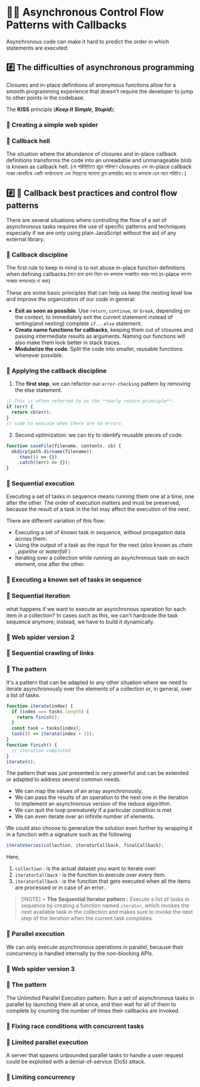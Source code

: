 # 💁‍♂️ Asynchronous Control Flow Patterns with Callbacks

Asynchronous code can make it hard to predict the order in which statements are executed.

## #️⃣ The difficulties of asynchronous programming

Closures and in-place definitions of anonymous functions allow for a smooth programming experience that doesn't require the developer to jump to other points in the codebase.

The **KISS** principle (**_Keep It Simple, Stupid_**);

### 📝 Creating a simple web spider

### 📝 Callback hell

The situation where the abundance of closures and in-place callback definitions transforms the code into an unreadable and unmanageable blob is known as callback hell. (যে পরিস্থিতিতে প্রচুর পরিমাণে closures এবং in-place callback সংজ্ঞা কোডটিকে একটি অপঠনযোগ্য এবং নিয়ন্ত্রণের অযোগ্য ব্লবে রূপান্তরিত করে তা কলব্যাক হেল নামে পরিচিত।)

## #️⃣ 📝 Callback best practices and control flow patterns

There are several situations where controlling the flow of a set of asynchronous tasks requires the use of specific patterns and techniques especially if we are only using plain JavaScript without the aid of any external library.

### 📝 Callback discipline

The first rule to keep in mind is to not abuse in-place function definitions when defining callbacks.(মনে রাখা প্রথম নিয়ম হল কলব্যাক সংজ্ঞায়িত করার সময় in-place ফাংশন সংজ্ঞার অপব্যবহার না করা৷)

These are some basic principles that can help us keep the nesting level low and improve the organization of our code in general:

- **Exit as soon as possible**. Use `return`, `continue`, or `break`, depending on the context, to immediately exit the current statement instead of writing(and nesting) complete `if...else` statement.
- **Create name functions for callbacks**, keeping them out of closures and passing intermediate results as arguments. Naming our functions will also make them look better in stack traces.
- **Modularize the code**. Split the code into smaller, reusable functions whenever possible.

### 📝 Applying the callback discipline

1. The **first step**, we can refactor our `error-checking` pattern by removing the else statement.

```js
// This is often referred to as the **early return principle**.
if (err) {
  return cb(err);
}
// code to execute when there are no errors
```

2. Second optimization: we can try to identify reusable pieces of code.

```js
function saveFile(filename, contents, cb) {
  mkdirp(path.dirname(filename))
    .then(() => {})
    .catch((err) => {});
}
```

### 📝 Sequential execution

Executing a set of tasks in sequence means running them one at a time, one after the other. The order of execution matters and must be preserved, because the result of a task in the list may affect the execution of the next.

There are different variation of this flow:

- Executing a set of known task in sequence, without propagation data across them.
- Using the output of a task as the input for the next (also known as _chain_ , _pipeline_ or _waterfall_ )
- Iterating over a collection while running an asynchronous task on each element, one after the other.

### 📝 Executing a known set of tasks in sequence

### 📝 Sequential iteration

what happens if we want to execute an asynchronous operation for each item in a collection? In cases such as this, we can't hardcode the task sequence anymore; instead, we have to build it dynamically.

### 📝 Web spider version 2

### 📝 Sequential crawling of links

### 📝 The pattern

It's a pattern that can be adapted to any other situation where we need to iterate asynchronously over the elements of a collection or, in general, over a list of tasks.

```js
function iterate(index) {
  if (index === tasks.length) {
    return finish();
  }
  const task = tasks[index];
  task(() => iterate(index + 1));
}
function finish() {
  // iteration completed
}
iterate(0);
```

The pattern that was just presented is very powerful and can be extended or adapted to address several common needs.

- We can map the values of an array asynchronously.
- We can pass the results of an operation to the next one in the iteration to implement an asynchronous version of the reduce algorithm.
- We can quit the loop prematurely if a particular condition is met
- We can even iterate over an infinite number of elements.

We could also choose to generalize the solution even further by wrapping it in a function with a signature such as the following

```js
iterateSeries(collection, iteratorCallback, finalCallback);
```

Here,

1. `collection` : is the actual dataset you want to iterate over.
2. `iteratorCallback` : is the function to execute over every item.
3. `iteratorCallback` : is the function that gets executed when all the items are processed or in case of an error..

> [!NOTE] > **The Sequential Iterator pattern :** Execute a list of tasks in sequence by creating a function named `iterator`, which invokes the next available task in the collection and makes sure to invoke the next step of the iteration when the current task completes.

### 📝 Parallel execution

We can only execute asynchronous operations in parallel, because their concurrency is handled internally by the non-blocking APIs.

### 📝 Web spider version 3

### 📝 The pattern

The Unlimited Parallel Execution pattern: Run a set of asynchronous tasks in parallel by launching them all at once, and then wait for all of them to complete by counting the number of times their callbacks are invoked.

### 📝 Fixing race conditions with concurrent tasks

### 📝 Limited parallel execution

A server that spawns unbounded parallel tasks to handle a user request could be exploited with a denial-of-service (DoS) attack.

### 📝 Limiting concurrency
